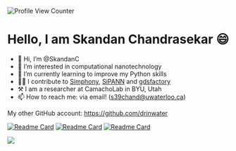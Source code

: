 ![Profile View Counter](https://komarev.com/ghpvc/?username=SkandanC)

# Hello, I am Skandan Chandrasekar 😄

- 👋 Hi, I’m @SkandanC
- 👀 I’m interested in computational nanotechnology
- 🌱 I’m currently learning to improve my Python skills
- 👨‍💻 I contribute to [Simphony](https://github.com/BYUCamachoLab/simphony), [SiPANN](https://github.com/BYUCamachoLab/SiPANN) and [gdsfactory](https://github.com/gdsfactory/gdsfactory)
- ⚒  I am a researcher at CamachoLab in BYU, Utah
- 📫 How to reach me: via email! (s39chand@uwaterloo.ca)

My other GitHub account: https://github.com/drinwater

[![Readme Card](https://github-readme-stats.vercel.app/api/pin/?username=BYUCamachoLab&repo=simphony)](https://github.com/BYUCamachoLab/simphony) [![Readme Card](https://github-readme-stats.vercel.app/api/pin/?username=BYUCamachoLab&repo=SiPANN)](https://github.com/BYUCamachoLab/SiPANN) [![Readme Card](https://github-readme-stats.vercel.app/api/pin/?username=gdsfactory&repo=gdsfactory)](https://github.com/gdsfactory/gdsfactory)

![](https://github-readme-stats.vercel.app/api?username=SkandanC)

<!---
SkandanC/SkandanC is a ✨ special ✨ repository because its `README.md` (this file) appears on your GitHub profile.
You can click the Preview link to take a look at your changes.
--->
